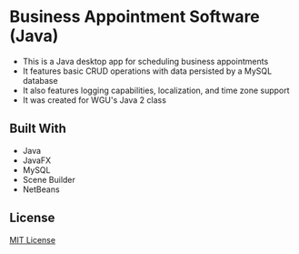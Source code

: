 # Business Appointment Software (Java)

- This is a Java desktop app for scheduling business appointments
- It features basic CRUD operations with data persisted by a MySQL database
- It also features logging capabilities, localization, and time zone support
- It was created for WGU's Java 2 class

## Built With

- Java
- JavaFX
- MySQL
- Scene Builder
- NetBeans

## License

[MIT License](https://choosealicense.com/licenses/mit/)
